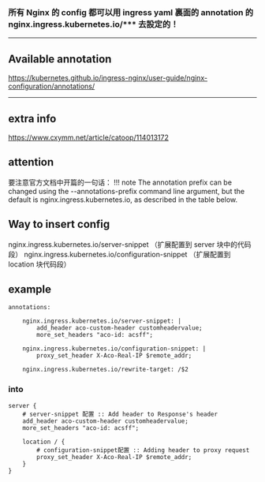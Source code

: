 ### 所有 Nginx 的 config 都可以用 ingress yaml 裏面的 annotation 的 nginx.ingress.kubernetes.io/*** 去設定的！

---

## Available annotation
https://kubernetes.github.io/ingress-nginx/user-guide/nginx-configuration/annotations/

---


## extra info
https://www.cxymm.net/article/catoop/114013172



## attention
要注意官方文档中开篇的一句话：
!!! note The annotation prefix can be changed using the --annotations-prefix command line argument,
but the default is nginx.ingress.kubernetes.io, as described in the table below.



## Way to insert config
nginx.ingress.kubernetes.io/server-snippet （扩展配置到 server 块中的代码段）
nginx.ingress.kubernetes.io/configuration-snippet （扩展配置到 location 块代码段）



## example
```
annotations:

    nginx.ingress.kubernetes.io/server-snippet: |
        add_header aco-custom-header customheadervalue;
        more_set_headers "aco-id: acsff";

    nginx.ingress.kubernetes.io/configuration-snippet: |
        proxy_set_header X-Aco-Real-IP $remote_addr;

    nginx.ingress.kubernetes.io/rewrite-target: /$2 
```
### into
```
server {
    # server-snippet 配置 :: Add header to Response's header
    add_header aco-custom-header customheadervalue;
    more_set_headers "aco-id: acsff";
    
    location / {
        # configuration-snippet配置 :: Adding header to proxy request
        proxy_set_header X-Aco-Real-IP $remote_addr;
    }
}
```
